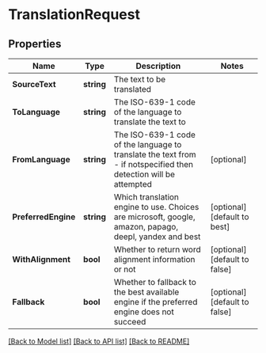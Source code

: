# TranslationRequest

## Properties

Name | Type | Description | Notes
------------ | ------------- | ------------- | -------------
**SourceText** | **string** | The text to be translated | 
**ToLanguage** | **string** | The ISO-639-1 code of the language to translate the text to | 
**FromLanguage** | **string** | The ISO-639-1 code of the language to translate the text from - if notspecified then detection will be attempted | [optional] 
**PreferredEngine** | **string** | Which translation engine to use. Choices are microsoft, google, amazon, papago, deepl, yandex and best | [optional] [default to best]
**WithAlignment** | **bool** | Whether to return word alignment information or not | [optional] [default to false]
**Fallback** | **bool** | Whether to fallback to the best available engine if the preferred engine does not succeed | [optional] [default to false]

[[Back to Model list]](../README.md#documentation-for-models) [[Back to API list]](../README.md#documentation-for-api-endpoints) [[Back to README]](../README.md)


